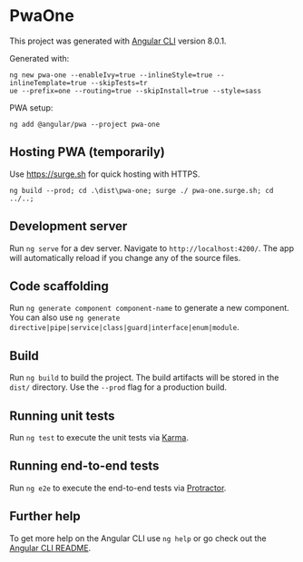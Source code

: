# PwaOne

This project was generated with [Angular CLI](https://github.com/angular/angular-cli) version 8.0.1.

Generated with:

```
ng new pwa-one --enableIvy=true --inlineStyle=true --inlineTemplate=true --skipTests=tr
ue --prefix=one --routing=true --skipInstall=true --style=sass
```

PWA setup:

```
ng add @angular/pwa --project pwa-one
```

## Hosting PWA (temporarily)

Use https://surge.sh for quick hosting with HTTPS.

```
ng build --prod; cd .\dist\pwa-one; surge ./ pwa-one.surge.sh; cd ../..;
```

## Development server

Run `ng serve` for a dev server. Navigate to `http://localhost:4200/`. The app will automatically reload if you change any of the source files.

## Code scaffolding

Run `ng generate component component-name` to generate a new component. You can also use `ng generate directive|pipe|service|class|guard|interface|enum|module`.

## Build

Run `ng build` to build the project. The build artifacts will be stored in the `dist/` directory. Use the `--prod` flag for a production build.

## Running unit tests

Run `ng test` to execute the unit tests via [Karma](https://karma-runner.github.io).

## Running end-to-end tests

Run `ng e2e` to execute the end-to-end tests via [Protractor](http://www.protractortest.org/).

## Further help

To get more help on the Angular CLI use `ng help` or go check out the [Angular CLI README](https://github.com/angular/angular-cli/blob/master/README.md).

